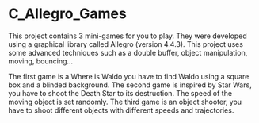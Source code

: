 # C_Allegro_Games
This project contains 3 mini-games for you to play.
They were developed using a graphical library called Allegro (version 4.4.3).
This project uses some advanced techniques such as a double buffer, object manipulation, moving, bouncing...

The first game is a Where is Waldo you have to find Waldo using a square box and a blinded background. 
The second game is inspired by Star Wars, you have to shoot the Death Star to its destruction. 
The speed of the moving object is set randomly.
The third game is an object shooter, you have to shoot different objects with different speeds and trajectories.
